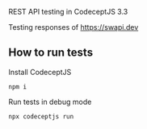 REST API testing in CodeceptJS 3.3

Testing responses of https://swapi.dev

## How to run tests

Install CodeceptJS

```
npm i 
```

Run tests in debug mode

```
npx codeceptjs run
```